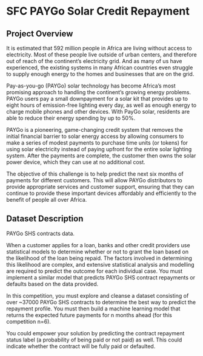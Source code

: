 # SFC PAYGo Solar Credit Repayment

## Project Overview

It is estimated that 592 million people in Africa are living without access to electricity. Most of these people live outside of urban centers, and therefore out of reach of the continent’s electricity grid. And as many of us have experienced, the existing systems in many African countries even struggle to supply enough energy to the homes and businesses that are on the grid.

Pay-as-you-go (PAYGo) solar technology has become Africa’s most promising approach to handling the continent’s growing energy problems. PAYGo users pay a small downpayment for a solar kit that provides up to eight hours of emission-free lighting every day, as well as enough energy to charge mobile phones and other devices. With PayGo solar, residents are able to reduce their energy spending by up to 50%.

PAYGo is a pioneering, game-changing credit system that removes the initial financial barrier to solar energy access by allowing consumers to make a series of modest payments to purchase time units (or tokens) for using solar electricity instead of paying upfront for the entire solar lighting system. After the payments are complete, the customer then owns the solar power device, which they can use at no additional cost.

The objective of this challenge is to help predict the next six months of payments for different customers. This will allow PAYGo distributors to provide appropriate services and customer support, ensuring that they can continue to provide these important devices affordably and efficiently to the benefit of people all over Africa.

## Dataset Description

 PAYGo SHS contracts data.

When a customer applies for a loan, banks and other credit providers use statistical models to determine whether or not to grant the loan based on the likelihood of the loan being repaid. The factors involved in determining this likelihood are complex, and extensive statistical analysis and modelling are required to predict the outcome for each individual case. You must implement a similar model that predicts PAYGo SHS contract repayments or defaults based on the data provided.

In this competition, you must explore and cleanse a dataset consisting of over ~37000 PAYGo SHS contracts to determine the best way to predict the repayment profile. You must then build a machine learning model that returns the expected future payments for n months ahead (for this competition n=6).

You could empower your solution by predicting the contract repayment status label (a probability of being paid or not paid) as well. This could indicate whether the contract will be fully paid or defaulted.

